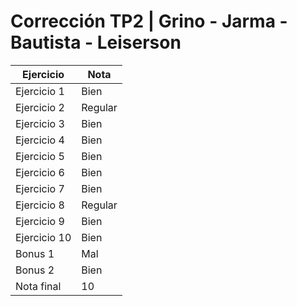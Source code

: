 # Corrección TP2 | Grino - Jarma - Bautista - Leiserson

| Ejercicio    | Nota    |
| ------------ | ------- |
| Ejercicio 1  | Bien    |
| Ejercicio 2  | Regular |
| Ejercicio 3  | Bien    |
| Ejercicio 4  | Bien    |
| Ejercicio 5  | Bien    |
| Ejercicio 6  | Bien    |
| Ejercicio 7  | Bien    |
| Ejercicio 8  | Regular |
| Ejercicio 9  | Bien    |
| Ejercicio 10 | Bien    |
| Bonus 1      | Mal     |
| Bonus 2      | Bien    |
| Nota final   | 10      |
